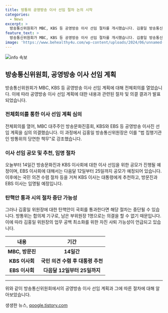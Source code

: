 ```yaml
---
title: 방통위 공영방송 이사 선임 절차 논의 시작
categories:
  - News
excerpt: >
  방송통신위원회가 MBC, KBS 등 공영방송 이사 선임 절차를 개시했습니다. 김홍일 방송통신위원장의 탄핵안이 발의된 가운데, 이사진 공모 및 선출 계획이 전체회의를 통과했습니다. 그러나 김 위원장에 대한 탄핵안이 국회를 통과한다면 이 절차는 중단될 수 있습니다. 회의에서는 이사진 대상의 공모 기간과 방법, 후보자 선정 절차 등이 논의되었으며, 이와 관련한 국민 의견 수렴 절차도 예정되어 있습니다.
feature_text: >
  방송통신위원회가 MBC, KBS 등 공영방송 이사 선임 절차를 개시했습니다. 김홍일 방송통신위원장의 탄핵안이 발의된 가운데, 이사진 공모 및 선출 계획이 전체회의를 통과했습니다. 그러나 김 위원장에 대한 탄핵안이 국회를 통과한다면 이 절차는 중단될 수 있습니다. 회의에서는 이사진 대상의 공모 기간과 방법, 후보자 선정 절차 등이 논의되었으며, 이와 관련한 국민 의견 수렴 절차도 예정되어 있습니다.
image: 'https://www.behealthy4u.com/wp-content/uploads/2024/06/unnamed-file.png'
---
```


<p><img src="https://www.behealthy4u.com/wp-content/uploads/2024/06/unnamed-file.png" alt="info 속보" /></p>

<h2 data-ke-size="size26">방송통신위원회, 공영방송 이사 선임 계획</h2>

<p data-ke-size="size16">방송통신위원회가 MBC, KBS 등 공영방송 이사 선임 계획에 대해 전체회의를 열었습니다. 이에 따라 공영방송 이사 선임 계획에 대한 내용과 관련된 절차 및 의결 결과가 발표되었습니다.</p>

<h3>전체회의를 통한 이사 선임 계획 심의</h3>

<p data-ke-size="size16">전체회의를 열어, MBC 대주주인 방송문화진흥회, KBS와 EBS 등 공영방송 이사진 선임 계획을 심의 의결했습니다. 이 과정에서 김홍일 방송통신위원장은 이를 "법 집행기관인 방통위의 당연한 책무"로 강조했습니다.</p>

<h3>이사 선임 공모 및 추천, 임명 절차</h3>

<p data-ke-size="size16">오늘부터 14일간 방송문화진과 KBS 이사회에 대한 이사 선임을 위한 공모가 진행될 예정이며, EBS 이사회에 대해서는 다음달 12일부터 25일까지 공모가 예정되어 있습니다. 이후에는 국민 의견 수렴 절차 등을 거쳐 KBS 이사는 대통령에게 추천하고, 방문진과 EBS 이사는 임명될 예정입니다.</p>

<h3>탄핵안 통과 시의 절차 중단 가능성</h3>

<p data-ke-size="size16">그러나 김홍일 위원장에 대한 탄핵안이 국회를 통과한다면 해당 절차는 중단될 수 있습니다. 방통위는 합의제 기구로, 남은 부위원장 1명으로는 의결을 할 수 없기 때문입니다. 이에 따라 김홍일 위원장의 업무 공백 최소화를 위한 자진 사퇴 가능성이 언급되고 있습니다.</p>

<table>
<thead>
<tr>
<th style="text-align: center;">내용</th>
<th style="text-align: center;">기간</th>
</tr>
</thead>
<tbody>
<tr>
<td style="text-align: center;"><b>MBC, 방문진</b></td>
<td style="text-align: center;"><b>14일간</b></td>
</tr>
<tr>
<td style="text-align: center;"><b>KBS 이사회</b></td>
<td style="text-align: center;"><b>국민 의견 수렴 후 대통령 추천</b></td>
</tr>
<tr>
<td style="text-align: center;"><b>EBS 이사회</b></td>
<td style="text-align: center;"><b>다음달 12일부터 25일까지</b></td>
</tr>
</tbody>
</table>

<hr>

<p data-ke-size="size16">위와 같이 방송통신위원회에서의 공영방송 이사 선임 계획과 그에 따른 절차에 대해 알아보았습니다.</p>
생생한 뉴스, <a href="https://qoogle.tistory.com" rel="dofollow">qoogle.tistory.com</a>


